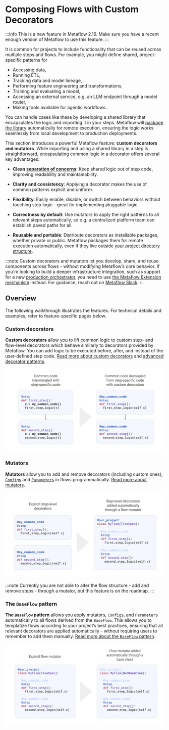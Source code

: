 # Composing Flows with Custom Decorators

:::info
This is a new feature in Metaflow 2.16. Make sure you have a recent enough version of
Metaflow to use this feature.
:::

It is common for projects to include functionality that can be reused across multiple
steps and flows. For example, you might define shared, project-specific patterns for

 - Accessing data,
 - Running ETL,
 - Tracking data and model lineage,
 - Performing feature engineering and transformations,
 - Training and evaluating a model,
 - Accessing an external service, e.g. an LLM endpoint through a model router,
 - Making tools available for agentic workflows.

You can handle cases like these by developing a shared library that encapsulates
the logic and importing it in your steps. Metaflow will [package the
library](/scaling/dependencies/project-structure) automatically for remote execution,
ensuring the logic works seamlessly from local development to production deployments.

This section introduces a powerful Metaflow feature: **custom decorators and mutators**.
While importing and using a shared library in a step is straightforward, encapsulating
common logic in a decorator offers several key advantages:

- **Clean [separation of concerns](https://en.wikipedia.org/wiki/Separation_of_concerns)**:
  Keep shared logic out of step code, improving readability and maintainability.

- **Clarity and consistency**: Applying a decorator makes the use of common patterns
  explicit and uniform.

- **Flexibility**: Easily enable, disable, or switch between behaviors without
  touching step logic - great for implementing pluggable logic.

- **Correctness by default**: Use mutators to apply the right patterns to all relevant steps automatically,
  so e.g. a centralized platform team can establish paved paths for all.

- **Reusable and portable**: Distribute decorators as installable packages, whether private or public.
  Metaflow packages them for remote execution automatically, even if they live outside 
  [your project directory structure](/scaling/dependencies/project-structure).


:::note
Custom decorators and mutators let you develop, share, and reuse components across
flows - without modifying Metaflow’s core behavior. If you're looking to build a deeper infrastructure
integration, such as support for a new [production
orchestrator](/production/scheduling-metaflow-flows/introduction), you need to use
[the Metaflow Extension mechanism](https://github.com/Netflix/metaflow-extensions-template) instead.
For guidance, reach out on [Metaflow Slack](http://slack.outerbounds.co).
:::

## Overview

The following walkthrough illustrates the features. For technical details and examples, refer
to feature-specific pages below.

### Custom decorators

**Custom decorators** allow you to lift common logic to custom step- and flow-level decorators
which behave similarly to decorators provided by Metaflow. You can add logic to be executed before,
after, and instead of the user-defined step code. [Read more about custom decorators](
/metaflow/composing-flows/custom-decorators) and [advanced decorator
patterns](/metaflow/composing-flows/advanced-custom-decorators).

![](/assets/custom-decos-1.png)

### Mutators

**Mutators** allow you to add and remove decorators (including custom ones),
[`Config`s](/metaflow/configuring-flows/introduction) and
[`Parameter`s](metaflow/basics#how-to-define-parameters-for-flows)
in flows programmatically. [Read more about
mutators](/metaflow/composing-flows/mutators).

![](/assets/custom-decos-2.png)

:::note
Currently you are not able to alter  the flow structure - add and remove steps - through a mutator,
but this feature is on the roadmap.
:::

### The `BaseFlow` pattern

**The `BaseFlow` pattern** allows you apply mutators, `Config`s, and `Parameter`s automatically
to all flows derived from the `BaseFlow`. This allows you to templatize flows according to your
project’s best practices, ensuring that all relevant decorators are applied automatically -
without requiring users to remember to add them manually. [Read more about
the `BaseFlow` pattern](/metaflow/composing-flows/baseflow).

![](/assets/custom-decos-3.png)